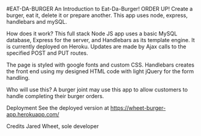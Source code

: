 #EAT-DA-BURGER
An Introduction to Eat-Da-Burger!
ORDER UP! Create a burger, eat it, delete it or prepare another. This app uses node, express, handlebars and mySQL. 

How does it work?
This full stack Node JS app uses a basic MySQL database, Express for the server, and Handlebars as its template engine. It is currently deployed on Heroku.  Updates are made by Ajax calls to the specified POST and PUT routes.

The page is styled with google fonts and custom CSS. Handlebars creates the front end using my designed HTML code with light jQuery for the form handling.

Who will use this?
A burger joint may use this app to allow customers to handle completing their burger orders. 

Deployment
See the deployed version at https://wheet-burger-app.herokuapp.com/

Credits
Jared Wheet, sole developer
